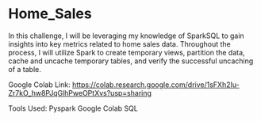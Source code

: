 # Home_Sales

In this challenge, I will be leveraging my knowledge of SparkSQL to gain insights into key metrics related to home sales data. Throughout the process, I will utilize Spark to create temporary views, partition the data, cache and uncache temporary tables, and verify the successful uncaching of a table.

Google Colab Link: https://colab.research.google.com/drive/1sFXh2Iu-Zr7kO_hw8PJqGlhPweOPtXvs?usp=sharing


Tools Used: Pyspark
            Google Colab
            SQL
